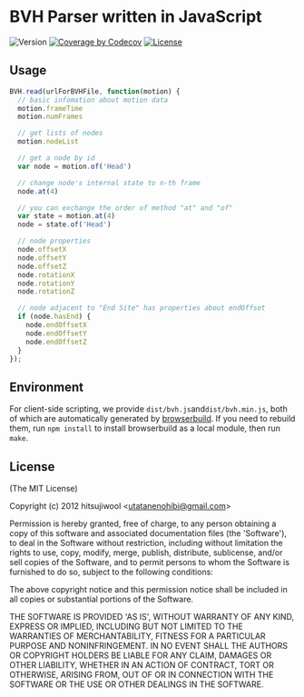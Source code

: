 # BVH Parser written in JavaScript

![Version](https://img.shields.io/github/package-json/v/nandenjin/bvh?style=flat-square)
[![Coverage by Codecov](https://img.shields.io/codecov/c/github/nandenjin/bvh?style=flat-square&logo=codecov)](https://app.codecov.io/gh/nandenjin/bvh/)
[![License](https://img.shields.io/github/license/nandenjin/bvh?style=flat-square)](/LICENSE)


## Usage

```javascript
BVH.read(urlForBVHFile, function(motion) {
  // basic infomation about motion data
  motion.frameTime
  motion.numFrames

  // get lists of nodes
  motion.nodeList

  // get a node by id
  var node = motion.of('Head')

  // change node's internal state to n-th frame
  node.at(4)

  // you can exchange the order of method "at" and "of"
  var state = motion.at(4)
  node = state.of('Head')

  // node properties
  node.offsetX
  node.offsetY
  node.offsetZ
  node.rotationX
  node.rotationY
  node.rotationZ

  // node adjacent to "End Site" has properties about endOffset
  if (node.hasEnd) {
    node.endOffsetX
    node.endOffsetY
    node.endOffsetZ
  }
});
```

## Environment

For client-side scripting, we provide `dist/bvh.js`and`dist/bvh.min.js`, both of which are automatically generated by [browserbuild](https://github.com/LearnBoost/browserbuild).
If you need to rebuild them, run `npm install` to install browserbuild as a local module, then run `make`.

## License

(The MIT License)

Copyright (c) 2012 hitsujiwool &lt;utatanenohibi@gmail.com&gt;

Permission is hereby granted, free of charge, to any person obtaining
a copy of this software and associated documentation files (the
'Software'), to deal in the Software without restriction, including
without limitation the rights to use, copy, modify, merge, publish,
distribute, sublicense, and/or sell copies of the Software, and to
permit persons to whom the Software is furnished to do so, subject to
the following conditions:

The above copyright notice and this permission notice shall be
included in all copies or substantial portions of the Software.

THE SOFTWARE IS PROVIDED 'AS IS', WITHOUT WARRANTY OF ANY KIND,
EXPRESS OR IMPLIED, INCLUDING BUT NOT LIMITED TO THE WARRANTIES OF
MERCHANTABILITY, FITNESS FOR A PARTICULAR PURPOSE AND NONINFRINGEMENT.
IN NO EVENT SHALL THE AUTHORS OR COPYRIGHT HOLDERS BE LIABLE FOR ANY
CLAIM, DAMAGES OR OTHER LIABILITY, WHETHER IN AN ACTION OF CONTRACT,
TORT OR OTHERWISE, ARISING FROM, OUT OF OR IN CONNECTION WITH THE
SOFTWARE OR THE USE OR OTHER DEALINGS IN THE SOFTWARE.
